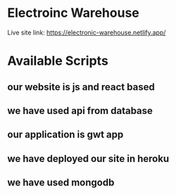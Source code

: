 # Electroinc Warehouse 
Live site link: https://electronic-warehouse.netlify.app/



# Available Scripts
## our website is js and react based
## we have used api from database
## our application is gwt app
## we have deployed our site in heroku
## we have used mongodb

